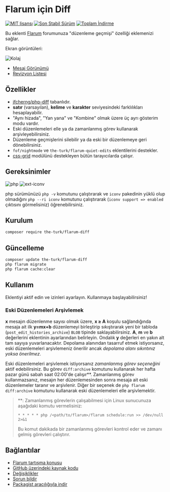 # Flarum için Diff

[![MIT lisansı](https://img.shields.io/badge/license-MIT-blue.svg)](https://github.com/the-turk/flarum-diff/blob/master/LICENSE) [![Son Stabil Sürüm](https://img.shields.io/packagist/v/the-turk/flarum-diff.svg)](https://packagist.org/packages/the-turk/flarum-diff) [![Toplam İndirme](https://img.shields.io/packagist/dt/the-turk/flarum-diff.svg)](https://packagist.org/packages/the-turk/flarum-diff)

Bu eklenti [Flarum](https://github.com/flarum) forumunuza "düzenleme geçmişi" özelliği eklemenizi sağlar.

Ekran görüntüleri:

![Kolaj](https://i.ibb.co/FJywHKn/rsz-diff-collage.png)

- [Mesaj Görünümü](https://i.ibb.co/4m21pnM/post-Stream-Item.png)
- [Revizyon Listesi](https://i.ibb.co/PTTcWCw/dropdown-List.png)

## Özellikler

- [jfcherng/php-diff](https://github.com/jfcherng/php-diff) tabanlıdır.
- **satır** (varsayılan), **kelime** ve **karakter** seviyesindeki farklılıkları hesaplayabilir.
- "Aynı hizada", "Yan yana" ve "Kombine" olmak üzere üç ayrı gösterim modu vardır.
- Eski düzenlemeleri elle ya da zamanlanmış görev kullanarak arşivleyebilirsiniz.
- Düzenleme geçmişlerini silebilir ya da eski bir düzenlemeye geri dönebilirsiniz.
- `fof/nightmode` ve `the-turk/flarum-quiet-edits` eklentilerini destekler.
- [css-grid](https://caniuse.com/#feat=css-grid) modülünü destekleyen bütün tarayıcılarda çalışır.

## Gereksinimler

![php](https://img.shields.io/badge/php-%E2%89%A57.4-blue?style=flat-square) ![ext-iconv](https://img.shields.io/badge/ext-iconv-brightgreen?style=flat-square)

php sürümünüzü `php -v` komutunu çalıştırarak ve `iconv` pakedinin yüklü olup olmadığını `php --ri iconv` komutunu çalıştırarak (`iconv support => enabled` çıktısını görmelisiniz) öğrenebilirsiniz.

## Kurulum

```bash
composer require the-turk/flarum-diff
```

## Güncelleme

```bash
composer update the-turk/flarum-diff
php flarum migrate
php flarum cache:clear
```

## Kullanım

Eklentiyi aktif edin ve izinleri ayarlayın. Kullanmaya başlayabilirsiniz!

### Eski Düzenlemeleri Arşivlemek

**x** mesajın düzenlenme sayısı olmak üzere, **x ≥ A** koşulu sağlandığında mesaja ait ilk **y=mx+b** düzenlemeyi birleştirip sıkıştırarak yeni bir tabloda (`post_edit_histories_archive`) `BLOB` tipinde saklayabilirsiniz. **A**, **m** ve **b** değerlerini eklentinin ayarlarından belirleyin. Ondalık **y** değerleri en yakın alt tam sayıya yuvarlanacaktır. Depolama alanından tasarruf etmek istiyorsanız, eski düzenlemeleri arşivlemeniz önerilir ancak _depolama alanı sıkıntınız yoksa önerilmez_.

Eski düzenlemeleri arşivlemek istiyorsanız _zamanlanmış görev seçeneğini_ aktif edebilirsiniz. Bu görev `diff:archive` komutunu kullanarak her hafta pazar günü sabah saat 02:00'de çalışır**. Zamanlanmış görev kullanmazsanız, mesajın her düzenlemesinden sonra mesaja ait eski düzenlemeler taranır ve arşivlenir. Diğer bir seçenek de `php flarum diff:archive` komutunu kullanarak eski düzenlemeleri elle arşivlemektir.

> **: Zamanlanmış görevlerin çalışabilmesi için Linux sunucunuza aşağıdaki komutu vermelisiniz:
>
> `* * * * * php /<path/to/flarum>/flarum schedule:run >> /dev/null 2>&1`
>
> Bu komut dakikada bir zamanlanmış görevleri kontrol eder ve zamanı gelmiş görevleri çalıştırır.

## Bağlantılar

- [Flarum tartışma konusu](https://discuss.flarum.org/d/22779-diff-for-flarum)
- [GitHub üzerindeki kaynak kodu](https://github.com/the-turk/flarum-diff)
- [Değişiklikler](https://github.com/the-turk/flarum-diff/blob/master/CHANGELOG.md)
- [Sorun bildir](https://github.com/the-turk/flarum-diff/issues)
- [Packagist aracılığıyla indir](https://packagist.org/packages/the-turk/flarum-diff)
